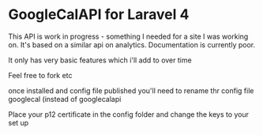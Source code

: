 GoogleCalAPI for Laravel 4
============
This API is work in progress - something I needed for a site I was working on. It's based on a similar api on analytics. Documentation is currently poor.

It only has very basic features which i'll add to over time

Feel free to fork etc

once installed and config file published you'll need to rename thr config file googlecal (instead of googlecalapi

Place your p12 certificate in the config folder and change the keys to your set up
